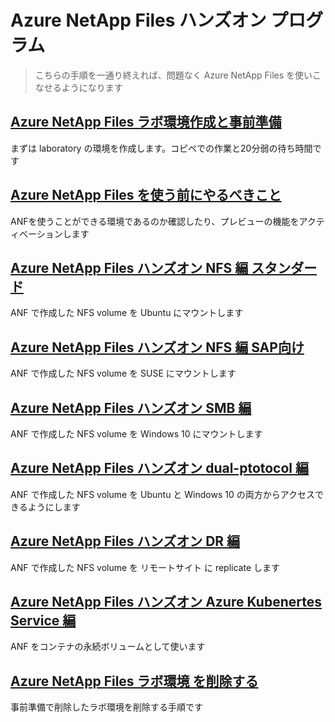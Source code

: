 # Azure NetApp Files ハンズオン プログラム

> こちらの手順を一通り終えれば、問題なく Azure NetApp Files を使いこなせるようになります

## [Azure NetApp Files ラボ環境作成と事前準備](https://github.com/maysay1999/tipstricks/blob/main/anf-demo-creation.md)

まずは laboratory の環境を作成します。コピペでの作業と20分弱の待ち時間です

## [Azure NetApp Files を使う前にやるべきこと](https://github.com/maysay1999/anfdemo02/blob/main/anf-hands-on_prep.md)

ANFを使うことができる環境であるのか確認したり、プレビューの機能をアクティベーションします

## [Azure NetApp Files ハンズオン NFS 編 スタンダード](https://github.com/maysay1999/anfdemo02/blob/main/anf-hands-on_ubuntu.md)

ANF で作成した NFS volume を Ubuntu にマウントします

## [Azure NetApp Files ハンズオン NFS 編 SAP向け](https://github.com/maysay1999/anfdemo02/blob/main/anf-handson01_Japanese.md)

ANF で作成した NFS volume を SUSE にマウントします

## [Azure NetApp Files ハンズオン SMB 編](https://github.com/maysay1999/anfdemo02/blob/main/anf-hands-on_windows.md)

ANF で作成した NFS volume を Windows 10 にマウントします

## [Azure NetApp Files ハンズオン dual-ptotocol 編](https://github.com/maysay1999/tipstricks/blob/main/anf-dual-protocol.md)

ANF で作成した NFS volume を Ubuntu と Windows 10 の両方からアクセスできるようにします

## [Azure NetApp Files ハンズオン DR 編](https://github.com/maysay1999/anfdemo02/blob/main/anf-hands-on_crr.md)

ANF で作成した NFS volume を リモートサイト に replicate します

## [Azure NetApp Files ハンズオン Azure Kubenertes Service 編](https://github.com/maysay1999/anfdemo01/blob/main/README.md)

ANF をコンテナの永続ボリュームとして使います

## [Azure NetApp Files ラボ環境 を削除する](https://github.com/maysay1999/anfdemo02/blob/main/anf-hands-on_termination.md)

事前準備で削除したラボ環境を削除する手順です
